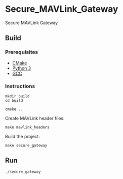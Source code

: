 # Secure_MAVLink_Gateway
Secure MAVLink Gateway

## Build

### Prerequisites

* [CMake](https://cmake.org/)
* [Python 3](https://www.python.org/)
* [GCC](https://gcc.gnu.org/)

### Instructions

```shell
mkdir build
cd build

cmake ..
```

Create MAVLink header files:
```shell
make mavlink_headers
```

Build the project:
```shell
make secure_gateway
```

## Run

```shell
./secure_gateway
```
